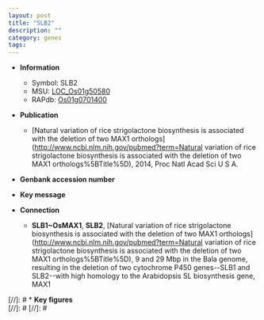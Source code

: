 ```yaml
---
layout: post
title: "SLB2"
description: ""
category: genes
tags: 
---
```


* **Information**  
    + Symbol: SLB2  
    + MSU: [LOC_Os01g50580](http://rice.plantbiology.msu.edu/cgi-bin/ORF_infopage.cgi?orf=LOC_Os01g50580)  
    + RAPdb: [Os01g0701400](http://rapdb.dna.affrc.go.jp/viewer/gbrowse_details/irgsp1?name=Os01g0701400)  

* **Publication**  
    + [Natural variation of rice strigolactone biosynthesis is associated with the deletion of two MAX1 orthologs](http://www.ncbi.nlm.nih.gov/pubmed?term=Natural variation of rice strigolactone biosynthesis is associated with the deletion of two MAX1 orthologs%5BTitle%5D), 2014, Proc Natl Acad Sci U S A.

* **Genbank accession number**  

* **Key message**  

* **Connection**  
    + __SLB1~OsMAX1__, __SLB2__, [Natural variation of rice strigolactone biosynthesis is associated with the deletion of two MAX1 orthologs](http://www.ncbi.nlm.nih.gov/pubmed?term=Natural variation of rice strigolactone biosynthesis is associated with the deletion of two MAX1 orthologs%5BTitle%5D), 9 and 29 Mbp in the Bala genome, resulting in the deletion of two cytochrome P450 genes--SLB1 and SLB2--with high homology to the Arabidopsis SL biosynthesis gene, MAX1

[//]: # * **Key figures**  
[//]: # 
[//]: # 
